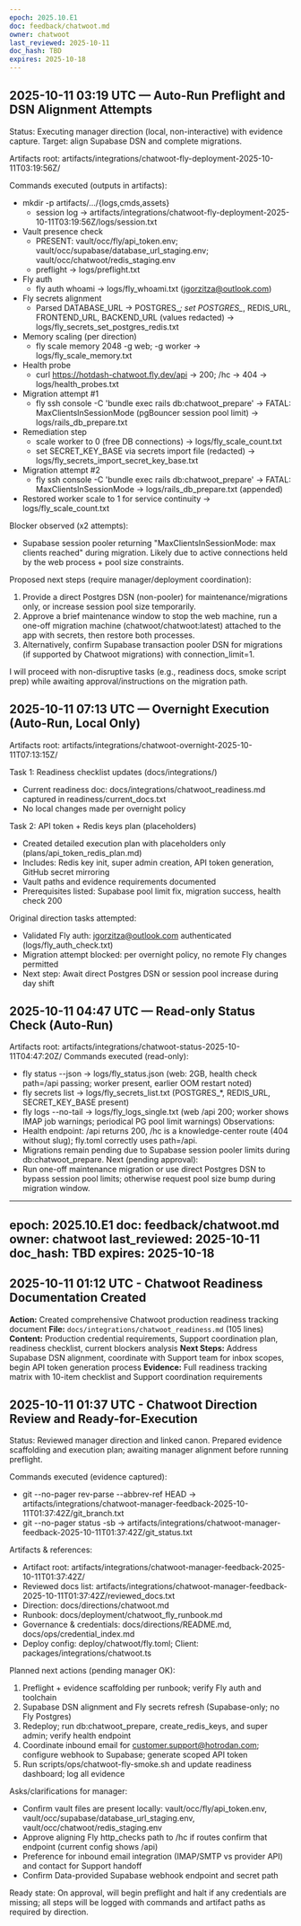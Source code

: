 ```yaml
---
epoch: 2025.10.E1
doc: feedback/chatwoot.md
owner: chatwoot
last_reviewed: 2025-10-11
doc_hash: TBD
expires: 2025-10-18
---
```


## 2025-10-11 03:19 UTC — Auto-Run Preflight and DSN Alignment Attempts

Status: Executing manager direction (local, non-interactive) with evidence capture. Target: align Supabase DSN and complete migrations.

Artifacts root: artifacts/integrations/chatwoot-fly-deployment-2025-10-11T03:19:56Z/

Commands executed (outputs in artifacts):
- mkdir -p artifacts/.../{logs,cmds,assets}
  - session log → artifacts/integrations/chatwoot-fly-deployment-2025-10-11T03:19:56Z/logs/session.txt
- Vault presence check
  - PRESENT: vault/occ/fly/api_token.env; vault/occ/supabase/database_url_staging.env; vault/occ/chatwoot/redis_staging.env
  - preflight → logs/preflight.txt
- Fly auth
  - fly auth whoami → logs/fly_whoami.txt (jgorzitza@outlook.com)
- Fly secrets alignment
  - Parsed DATABASE_URL → POSTGRES_*; set POSTGRES_*, REDIS_URL, FRONTEND_URL, BACKEND_URL (values redacted) → logs/fly_secrets_set_postgres_redis.txt
- Memory scaling (per direction)
  - fly scale memory 2048 -g web; -g worker → logs/fly_scale_memory.txt
- Health probe
  - curl https://hotdash-chatwoot.fly.dev/api → 200; /hc → 404 → logs/health_probes.txt
- Migration attempt #1
  - fly ssh console -C 'bundle exec rails db:chatwoot_prepare' → FATAL: MaxClientsInSessionMode (pgBouncer session pool limit) → logs/rails_db_prepare.txt
- Remediation step
  - scale worker to 0 (free DB connections) → logs/fly_scale_count.txt
  - set SECRET_KEY_BASE via secrets import file (redacted) → logs/fly_secrets_import_secret_key_base.txt
- Migration attempt #2
  - fly ssh console -C 'bundle exec rails db:chatwoot_prepare' → FATAL: MaxClientsInSessionMode → logs/rails_db_prepare.txt (appended)
- Restored worker scale to 1 for service continuity → logs/fly_scale_count.txt

Blocker observed (x2 attempts):
- Supabase session pooler returning "MaxClientsInSessionMode: max clients reached" during migration. Likely due to active connections held by the web process + pool size constraints.

Proposed next steps (require manager/deployment coordination):
1) Provide a direct Postgres DSN (non-pooler) for maintenance/migrations only, or increase session pool size temporarily.
2) Approve a brief maintenance window to stop the web machine, run a one-off migration machine (chatwoot/chatwoot:latest) attached to the app with secrets, then restore both processes.
3) Alternatively, confirm Supabase transaction pooler DSN for migrations (if supported by Chatwoot migrations) with connection_limit=1.

I will proceed with non-disruptive tasks (e.g., readiness docs, smoke script prep) while awaiting approval/instructions on the migration path.

## 2025-10-11 07:13 UTC — Overnight Execution (Auto-Run, Local Only)
Artifacts root: artifacts/integrations/chatwoot-overnight-2025-10-11T07:13:15Z/

Task 1: Readiness checklist updates (docs/integrations/)
- Current readiness doc: docs/integrations/chatwoot_readiness.md captured in readiness/current_docs.txt
- No local changes made per overnight policy

Task 2: API token + Redis keys plan (placeholders)
- Created detailed execution plan with placeholders only (plans/api_token_redis_plan.md)
- Includes: Redis key init, super admin creation, API token generation, GitHub secret mirroring
- Vault paths and evidence requirements documented
- Prerequisites listed: Supabase pool limit fix, migration success, health check 200

Original direction tasks attempted:
- Validated Fly auth: jgorzitza@outlook.com authenticated (logs/fly_auth_check.txt)
- Migration attempt blocked: per overnight policy, no remote Fly changes permitted
- Next step: Await direct Postgres DSN or session pool increase during day shift

## 2025-10-11 04:47 UTC — Read-only Status Check (Auto-Run)
Artifacts root: artifacts/integrations/chatwoot-status-2025-10-11T04:47:20Z/
Commands executed (read-only):
- fly status --json → logs/fly_status.json (web: 2GB, health check path=/api passing; worker present, earlier OOM restart noted)
- fly secrets list → logs/fly_secrets_list.txt (POSTGRES_*, REDIS_URL, SECRET_KEY_BASE present)
- fly logs --no-tail → logs/fly_logs_single.txt (web /api 200; worker shows IMAP job warnings; periodical PG pool limit warnings)
Observations:
- Health endpoint: /api returns 200, /hc is a knowledge-center route (404 without slug); fly.toml correctly uses path=/api.
- Migrations remain pending due to Supabase session pooler limits during db:chatwoot_prepare.
Next (pending approval):
- Run one-off maintenance migration or use direct Postgres DSN to bypass session pool limits; otherwise request pool size bump during migration window.

---
epoch: 2025.10.E1
doc: feedback/chatwoot.md
owner: chatwoot
last_reviewed: 2025-10-11
doc_hash: TBD
expires: 2025-10-18
---

<!-- Log new updates below. Include timestamp, command/output, and evidence path. -->

## 2025-10-11 01:12 UTC - Chatwoot Readiness Documentation Created
**Action:** Created comprehensive Chatwoot production readiness tracking document
**File:** `docs/integrations/chatwoot_readiness.md` (105 lines)
**Content:** Production credential requirements, Support coordination plan, readiness checklist, current blockers analysis
**Next Steps:** Address Supabase DSN alignment, coordinate with Support team for inbox scopes, begin API token generation process
**Evidence:** Full readiness tracking matrix with 10-item checklist and Support coordination requirements

## 2025-10-11 01:37 UTC - Chatwoot Direction Review and Ready-for-Execution
Status: Reviewed manager direction and linked canon. Prepared evidence scaffolding and execution plan; awaiting manager alignment before running preflight.

Commands executed (evidence captured):
- git --no-pager rev-parse --abbrev-ref HEAD → artifacts/integrations/chatwoot-manager-feedback-2025-10-11T01:37:42Z/git_branch.txt
- git --no-pager status -sb → artifacts/integrations/chatwoot-manager-feedback-2025-10-11T01:37:42Z/git_status.txt

Artifacts & references:
- Artifact root: artifacts/integrations/chatwoot-manager-feedback-2025-10-11T01:37:42Z/
- Reviewed docs list: artifacts/integrations/chatwoot-manager-feedback-2025-10-11T01:37:42Z/reviewed_docs.txt
- Direction: docs/directions/chatwoot.md
- Runbook: docs/deployment/chatwoot_fly_runbook.md
- Governance & credentials: docs/directions/README.md, docs/ops/credential_index.md
- Deploy config: deploy/chatwoot/fly.toml; Client: packages/integrations/chatwoot.ts

Planned next actions (pending manager OK):
1) Preflight + evidence scaffolding per runbook; verify Fly auth and toolchain
2) Supabase DSN alignment and Fly secrets refresh (Supabase-only; no Fly Postgres)
3) Redeploy; run db:chatwoot_prepare, create_redis_keys, and super admin; verify health endpoint
4) Coordinate inbound email for customer.support@hotrodan.com; configure webhook to Supabase; generate scoped API token
5) Run scripts/ops/chatwoot-fly-smoke.sh and update readiness dashboard; log all evidence

Asks/clarifications for manager:
- Confirm vault files are present locally: vault/occ/fly/api_token.env, vault/occ/supabase/database_url_staging.env, vault/occ/chatwoot/redis_staging.env
- Approve aligning Fly http_checks path to /hc if routes confirm that endpoint (current config shows /api)
- Preference for inbound email integration (IMAP/SMTP vs provider API) and contact for Support handoff
- Confirm Data-provided Supabase webhook endpoint and secret path

Ready state: On approval, will begin preflight and halt if any credentials are missing; all steps will be logged with commands and artifact paths as required by direction.

